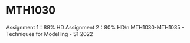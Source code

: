 # MTH1030
Assignment 1：88% HD
Assignment 2：80% HD/n
MTH1030-MTH1035 - Techniques for Modelling - S1 2022
